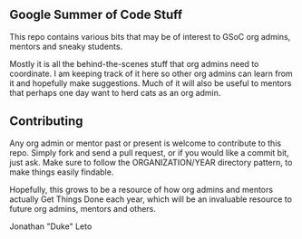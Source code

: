 ## Google Summer of Code Stuff

This repo contains various bits that may be of interest to GSoC org admins,
mentors and sneaky students.

Mostly it is all the behind-the-scenes stuff that org admins need to
coordinate. I am keeping track of it here so other org admins can learn from it
and hopefully make suggestions. Much of it will also be useful to mentors that
perhaps one day want to herd cats as an org admin.

## Contributing

Any org admin or mentor past or present is welcome to contribute to this repo.
Simply fork and send a pull request, or if you would like a commit bit, just
ask. Make sure to follow the ORGANIZATION/YEAR directory pattern, to make
things easily findable.

Hopefully, this grows to be a resource of how org admins and mentors actually
Get Things Done each year, which will be an invaluable resource to future org
admins, mentors and others.


Jonathan "Duke" Leto
